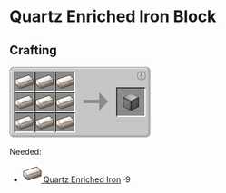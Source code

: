 # Quartz Enriched Iron Block

## Crafting

![](../../img/recipes/refinedstorage/quartz_enriched_iron_block.png)  

Needed:  
- [![](../../img/items/refinedstorage/quartz_enriched_iron.png) Quartz Enriched Iron](./quartz_enriched_iron.md) ·9